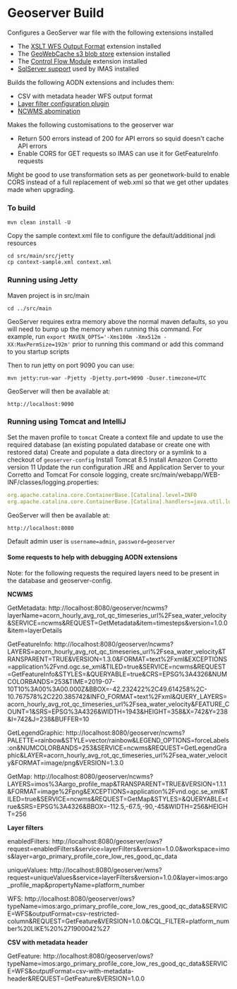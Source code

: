 Geoserver Build
===============

Configures a GeoServer war file with the following extensions installed

* The [XSLT WFS Output Format](https://docs.geoserver.org/stable/en/user/extensions/xslt/index.html)
  extension installed
* The [GeoWebCache s3 blob store](https://docs.geoserver.org/stable/en/user/extensions/gwc-s3/index.html)
  extension installed
* The [Control Flow Module](https://docs.geoserver.org/stable/en/user/extensions/controlflow/index.html) 
  extension installed
* [SqlServer support](https://docs.geoserver.org/stable/en/user/data/database/sqlserver.html) used by IMAS installed

Builds the following AODN extensions and includes them:

* CSV with metadata header WFS output format
* [Layer filter configuration plugin](src/extension/layer-filters/README.md)
* [NCWMS abomination](src/extension/ncwms/README.md)

Makes the following customisations to the geoserver war

* Return 500 errors instead of 200 for API errors so squid doesn't cache API errors
* Enable CORS for GET requests so IMAS can use it for GetFeatureInfo requests

Might be good to use transformation sets as per geonetwork-build to enable CORS instead of a full replacement of web.xml
 so that we get other updates made when upgrading.

### To build

```
mvn clean install -U 
```

Copy the sample context.xml file to configure the default/additional jndi resources

```
cd src/main/src/jetty
cp context-sample.xml context.xml
```

### Running using Jetty

Maven project is in src/main
```
cd ../src/main
```

GeoServer requires extra memory above the normal maven defaults, so you will need to bump up the memory when running this command. For example, run `export MAVEN_OPTS='-Xms100m -Xmx512m -XX:MaxPermSize=192m'`
prior to running this command or add this command to you startup scripts

Then to run jetty on port 9090 you can use:
```
mvn jetty:run-war -Pjetty -Djetty.port=9090 -Duser.timezone=UTC
```

GeoServer will then be available at:

```
http://localhost:9090
```

### Running using Tomcat and IntelliJ

Set the maven profile to `tomcat`
Create a context file and update to use the required database (an existing populated database or create one with restored data)
Create and populate a data directory or a symlink to a checkout of `geoserver-config`
Install Tomcat 8.5
Install Amazon Corretto version 11
Update the run configuration JRE and Application Server to your Corretto and Tomcat
For console logging, create src/main/webapp/WEB-INF/classes/logging.properties:

```yaml
org.apache.catalina.core.ContainerBase.[Catalina].level=INFO
org.apache.catalina.core.ContainerBase.[Catalina].handlers=java.util.logging.ConsoleHandler
```

GeoServer will then be available at:

```
http://localhost:8080
```

Default admin user is `username=admin`, `password=geoserver`

#### Some requests to help with debugging AODN extensions

Note: for the following requests the required layers need to be present in the database and geoserver-config. 

**NCWMS**

GetMetadata: http://localhost:8080/geoserver/ncwms?layerName=acorn_hourly_avg_rot_qc_timeseries_url%2Fsea_water_velocity&SERVICE=ncwms&REQUEST=GetMetadata&item=timesteps&version=1.0.0&item=layerDetails

GetFeatureInfo: http://localhost:8080/geoserver/ncwms?LAYERS=acorn_hourly_avg_rot_qc_timeseries_url%2Fsea_water_velocity&TRANSPARENT=TRUE&VERSION=1.3.0&FORMAT=text%2Fxml&EXCEPTIONS=application%2Fvnd.ogc.se_xml&TILED=true&SERVICE=ncwms&REQUEST=GetFeatureInfo&STYLES=&QUERYABLE=true&CRS=EPSG%3A4326&NUMCOLORBANDS=253&TIME=2019-07-10T10%3A00%3A00.000Z&BBOX=-42.232422%2C49.614258%2C-10.767578%2C220.385742&INFO_FORMAT=text%2Fxml&QUERY_LAYERS=acorn_hourly_avg_rot_qc_timeseries_url%2Fsea_water_velocity&FEATURE_COUNT=1&SRS=EPSG%3A4326&WIDTH=1943&HEIGHT=358&X=742&Y=238&I=742&J=238&BUFFER=10

GetLegendGraphic: http://localhost:8080/geoserver/ncwms?PALETTE=rainbow&STYLE=vector/rainbow&LEGEND_OPTIONS=forceLabels:on&NUMCOLORBANDS=253&SERVICE=ncwms&REQUEST=GetLegendGraphic&LAYER=acorn_hourly_avg_rot_qc_timeseries_url%2Fsea_water_velocity&FORMAT=image/png&VERSION=1.3.0

GetMap: http://localhost:8080/geoserver/ncwms?LAYERS=imos%3Aargo_profile_map&TRANSPARENT=TRUE&VERSION=1.1.1&FORMAT=image%2Fpng&EXCEPTIONS=application%2Fvnd.ogc.se_xml&TILED=true&SERVICE=ncwms&REQUEST=GetMap&STYLES=&QUERYABLE=true&SRS=EPSG%3A4326&BBOX=-112.5,-67.5,-90,-45&WIDTH=256&HEIGHT=256

**Layer filters**

enabledFilters: http://localhost:8080/geoserver/ows?request=enabledFilters&service=layerFilters&version=1.0.0&workspace=imos&layer=argo_primary_profile_core_low_res_good_qc_data

uniqueValues: http://localhost:8080/geoserver/wms?request=uniqueValues&service=layerFilters&version=1.0.0&layer=imos:argo_profile_map&propertyName=platform_number

WFS: http://localhost:8080/geoserver/ows?typeName=imos:argo_primary_profile_core_low_res_good_qc_data&SERVICE=WFS&outputFormat=csv-restricted-column&REQUEST=GetFeature&VERSION=1.0.0&CQL_FILTER=platform_number%20LIKE%20%271900042%27

**CSV with metadata header**

GetFeature: http://localhost:8080/geoserver/ows?typeName=imos:argo_primary_profile_core_low_res_good_qc_data&SERVICE=WFS&outputFormat=csv-with-metadata-header&REQUEST=GetFeature&VERSION=1.0.0



